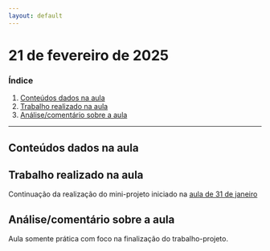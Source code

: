 ```yaml
---
layout: default
---
```


# 21 de fevereiro de 2025

<h3><b>Índice</b></h3>

1. [Conteúdos dados na aula](#conteúdos-dados-na-aula)
2. [Trabalho realizado na aula](#trabalho-realizado-na-aula)
3. [Análise/comentário sobre a aula](#análisecomentário-sobre-a-aula)

---

## Conteúdos dados na aula

## Trabalho realizado na aula

Continuação da realização do mini-projeto iniciado na [aula de 31 de janeiro](aula_janeiro_31.md)

## Análise/comentário sobre a aula

Aula somente prática com foco na finalização do trabalho-projeto.

